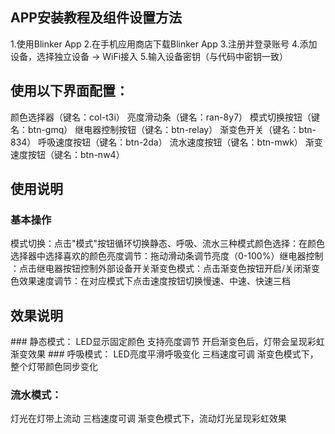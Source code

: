 ## APP安装教程及组件设置方法
1.使用Blinker App
2.在手机应用商店下载Blinker App
3.注册并登录账号
4.添加设备，选择独立设备 -> WiFi接入
5.输入设备密钥（与代码中密钥一致）
## 使用以下界面配置：
颜色选择器（键名：col-t3i）
亮度滑动条（键名：ran-8y7）
模式切换按钮（键名：btn-gmq）
继电器控制按钮（键名：btn-relay）
渐变色开关（键名：btn-834）
呼吸速度按钮（键名：btn-2da）
流水速度按钮（键名：btn-mwk）
渐变速度按钮（键名：btn-nw4）

## 使用说明
### 基本操作
​​模式切换​​：点击"模式"按钮循环切换静态、呼吸、流水三种模式
​​颜色选择​​：在颜色选择器中选择喜欢的颜色
​​亮度调节​​：拖动滑动条调节亮度（0-100%）
​​继电器控制​​：点击继电器按钮控制外部设备开关
​​渐变色模式​​：点击渐变色按钮开启/关闭渐变色效果
​​速度调节​​：在对应模式下点击速度按钮切换慢速、中速、快速三档
## 效果说明
​​### 静态模式​​：
LED显示固定颜色
支持亮度调节
开启渐变色后，灯带会呈现彩虹渐变效果
​​### 呼吸模式​​：
LED亮度平滑呼吸变化
三档速度可调
渐变色模式下，整个灯带颜色同步变化
### ​​流水模式​​：
灯光在灯带上流动
三档速度可调
渐变色模式下，流动灯光呈现彩虹效果
